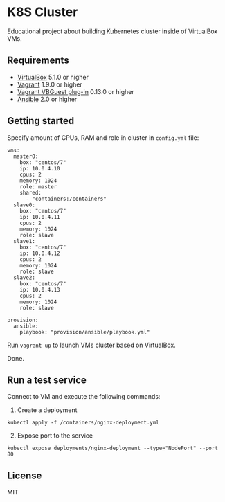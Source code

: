 # K8S Cluster

Educational project about building Kubernetes cluster inside of VirtualBox VMs.

## Requirements

- [VirtualBox](https://www.virtualbox.org/wiki/Downloads) 5.1.0 or higher
- [Vagrant](https://www.vagrantup.com/downloads.html) 1.9.0 or higher
- [Vagrant VBGuest plug-in](https://github.com/dotless-de/vagrant-vbguest) 0.13.0 or higher
- [Ansible](https://docs.ansible.com/ansible/intro_installation.html#installation) 2.0 or higher

## Getting started

Specify amount of CPUs, RAM and role in cluster in `config.yml` file:

```
vms:
  master0:
    box: "centos/7"
    ip: 10.0.4.10
    cpus: 2
    memory: 1024
    role: master
    shared:
      - "containers:/containers"
  slave0:
    box: "centos/7"
    ip: 10.0.4.11
    cpus: 2
    memory: 1024
    role: slave
  slave1:
    box: "centos/7"
    ip: 10.0.4.12
    cpus: 2
    memory: 1024
    role: slave
  slave2:
    box: "centos/7"
    ip: 10.0.4.13
    cpus: 2
    memory: 1024
    role: slave

provision:
  ansible:
    playbook: "provision/ansible/playbook.yml"
```

Run `vagrant up` to launch VMs cluster based on VirtualBox.

Done.

## Run a test service

Connect to VM and execute the following commands: 

1. Create a deployment

```
kubectl apply -f /containers/nginx-deployment.yml
```

2. Expose port to the service

```
kubectl expose deployments/nginx-deployment --type="NodePort" --port 80
```

## License

MIT

